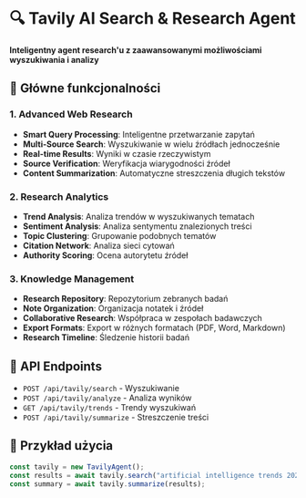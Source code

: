 # 🔍 Tavily AI Search & Research Agent

**Inteligentny agent research'u z zaawansowanymi możliwościami wyszukiwania i analizy**

## 🎯 Główne funkcjonalności

### 1. Advanced Web Research
- **Smart Query Processing**: Inteligentne przetwarzanie zapytań
- **Multi-Source Search**: Wyszukiwanie w wielu źródłach jednocześnie
- **Real-time Results**: Wyniki w czasie rzeczywistym
- **Source Verification**: Weryfikacja wiarygodności źródeł
- **Content Summarization**: Automatyczne streszczenia długich tekstów

### 2. Research Analytics
- **Trend Analysis**: Analiza trendów w wyszukiwanych tematach
- **Sentiment Analysis**: Analiza sentymentu znalezionych treści
- **Topic Clustering**: Grupowanie podobnych tematów
- **Citation Network**: Analiza sieci cytowań
- **Authority Scoring**: Ocena autorytetu źródeł

### 3. Knowledge Management
- **Research Repository**: Repozytorium zebranych badań
- **Note Organization**: Organizacja notatek i źródeł
- **Collaborative Research**: Współpraca w zespołach badawczych
- **Export Formats**: Export w różnych formatach (PDF, Word, Markdown)
- **Research Timeline**: Śledzenie historii badań

## 🔧 API Endpoints
- `POST /api/tavily/search` - Wyszukiwanie
- `POST /api/tavily/analyze` - Analiza wyników
- `GET /api/tavily/trends` - Trendy wyszukiwań
- `POST /api/tavily/summarize` - Streszczenie treści

## 🚀 Przykład użycia
```javascript
const tavily = new TavilyAgent();
const results = await tavily.search("artificial intelligence trends 2024");
const summary = await tavily.summarize(results);
```
